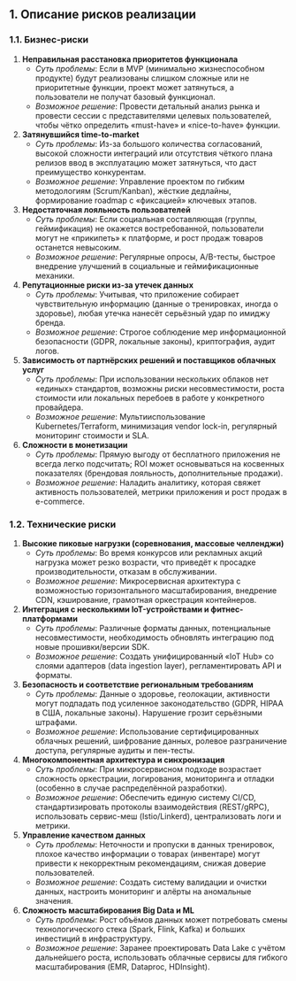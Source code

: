 ## 1. Описание рисков реализации

### 1.1. Бизнес-риски

1. **Неправильная расстановка приоритетов функционала**
   - *Суть проблемы*: Если в MVP (минимально жизнеспособном продукте) будут реализованы слишком сложные или не приоритетные функции, проект может затянуться, а пользователи не получат базовый функционал.
   - *Возможное решение*: Провести детальный анализ рынка и провести сессии с представителями целевых пользователей, чтобы чётко определить «must-have» и «nice-to-have» функции.
2. **Затянувшийся time-to-market**
   - *Суть проблемы*: Из-за большого количества согласований, высокой сложности интеграций или отсутствия чёткого плана релизов ввод в эксплуатацию может затянуться, что даст преимущество конкурентам.
   - *Возможное решение*: Управление проектом по гибким методологиям (Scrum/Kanban), жёсткие дедлайны, формирование roadmap с «фиксацией» ключевых этапов.
3. **Недостаточная лояльность пользователей**
   - *Суть проблемы*: Если социальная составляющая (группы, геймификация) не окажется востребованной, пользователи могут не «прикипеть» к платформе, и рост продаж товаров останется невысоким.
   - *Возможное решение*: Регулярные опросы, A/B-тесты, быстрое внедрение улучшений в социальные и геймификационные механики.
4. **Репутационные риски из-за утечек данных**
   - *Суть проблемы*: Учитывая, что приложение собирает чувствительную информацию (данные о тренировках, иногда о здоровье), любая утечка нанесёт серьёзный удар по имиджу бренда.
   - *Возможное решение*: Строгое соблюдение мер информационной безопасности (GDPR, локальные законы), криптография, аудит логов.
5. **Зависимость от партнёрских решений и поставщиков облачных услуг**
   - *Суть проблемы*: При использовании нескольких облаков нет «единых» стандартов, возможны риски несовместимости, роста стоимости или локальных перебоев в работе у конкретного провайдера.
   - *Возможное решение*: Мультииспользование Kubernetes/Terraform, минимизация vendor lock-in, регулярный мониторинг стоимости и SLA.
6. **Сложности в монетизации**
   - *Суть проблемы*: Прямую выгоду от бесплатного приложения не всегда легко подсчитать; ROI может основываться на косвенных показателях (брендовая лояльность, дополнительные продажи).
   - *Возможное решение*: Наладить аналитику, которая свяжет активность пользователей, метрики приложения и рост продаж в e-commerce.

### 1.2. Технические риски

1. **Высокие пиковые нагрузки (соревнования, массовые челленджи)**
   - *Суть проблемы*: Во время конкурсов или рекламных акций нагрузка может резко возрасти, что приведёт к просадке производительности, отказам в обслуживании.
   - *Возможное решение*: Микросервисная архитектура с возможностью горизонтального масштабирования, внедрение CDN, кэширование, грамотная оркестрация контейнеров.
2. **Интеграция с несколькими IoT-устройствами и фитнес-платформами**
   - *Суть проблемы*: Различные форматы данных, потенциальные несовместимости, необходимость обновлять интеграцию под новые прошивки/версии SDK.
   - *Возможное решение*: Создать унифицированный «IoT Hub» со слоями адаптеров (data ingestion layer), регламентировать API и форматы.
3. **Безопасность и соответствие региональным требованиям**
   - *Суть проблемы*: Данные о здоровье, геолокации, активности могут подпадать под усиленное законодательство (GDPR, HIPAA в США, локальные законы). Нарушение грозит серьёзными штрафами.
   - *Возможное решение*: Использование сертифицированных облачных решений, шифрование данных, ролевое разграничение доступа, регулярные аудиты и пен-тесты.
4. **Многокомпонентная архитектура и синхронизация**
   - *Суть проблемы*: При микросервисном подходе возрастает сложность оркестрации, логирования, мониторинга и отладки (особенно в случае распределённой разработки).
   - *Возможное решение*: Обеспечить единую систему CI/CD, стандартизировать протоколы взаимодействия (REST/gRPC), использовать сервис-меш (Istio/Linkerd), централизовать логи и метрики.
5. **Управление качеством данных**
   - *Суть проблемы*: Неточности и пропуски в данных тренировок, плохое качество информации о товарах (инвентаре) могут привести к некорректным рекомендациям, снижая доверие пользователей.
   - *Возможное решение*: Создать систему валидации и очистки данных, настроить мониторинг и алёрты на аномальные значения.
6. **Сложность масштабирования Big Data и ML**
   - *Суть проблемы*: Рост объёмов данных может потребовать смены технологического стека (Spark, Flink, Kafka) и больших инвестиций в инфраструктуру.
   - *Возможное решение*: Заранее проектировать Data Lake с учётом дальнейшего роста, использовать облачные сервисы для гибкого масштабирования (EMR, Dataproc, HDInsight).